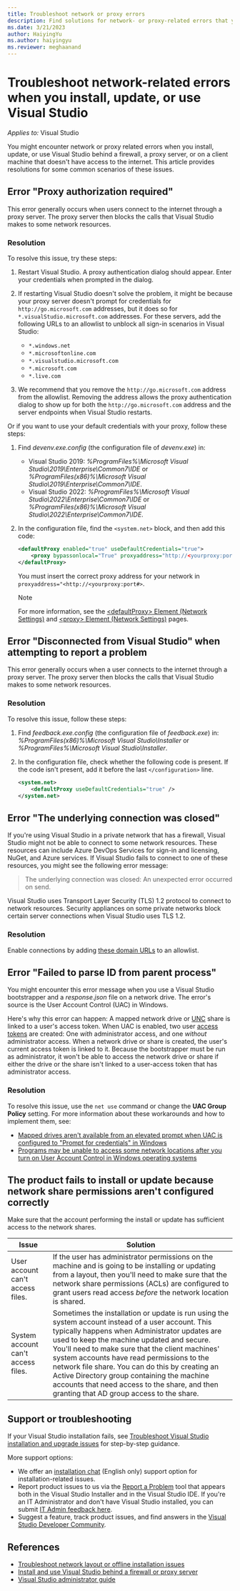 ```yaml
---
title: Troubleshoot network or proxy errors
description: Find solutions for network- or proxy-related errors that you might encounter when you install, update, or use Visual Studio behind a firewall or a proxy server.
ms.date: 3/21/2023
author: HaiyingYu
ms.author: haiyingyu
ms.reviewer: meghaanand
---
```

# Troubleshoot network-related errors when you install, update, or use Visual Studio

_Applies to:_&nbsp;Visual Studio

You might encounter network or proxy related errors when you install, update, or use Visual Studio behind a firewall, a proxy server, or on a client machine that doesn't have access to the internet. This article provides resolutions for some common scenarios of these issues.

## Error "Proxy authorization required"

This error generally occurs when users connect to the internet through a proxy server. The proxy server then blocks the calls that Visual Studio makes to some network resources.

### Resolution

To resolve this issue, try these steps:

1. Restart Visual Studio. A proxy authentication dialog should appear. Enter your credentials when prompted in the dialog.
1. If restarting Visual Studio doesn't solve the problem, it might be because your proxy server doesn't prompt for credentials for `http://go.microsoft.com` addresses, but it does so for `*.visualStudio.microsoft.com` addresses. For these servers, add the following URLs to an allowlist to unblock all sign-in scenarios in Visual Studio:

   - `*.windows.net`
   - `*.microsoftonline.com`
   - `*.visualstudio.microsoft.com`
   - `*.microsoft.com`
   - `*.live.com`

1. We recommend that you remove the `http://go.microsoft.com` address from the allowlist. Removing the address allows the proxy authentication dialog to show up for both the `http://go.microsoft.com` address and the server endpoints when Visual Studio restarts.

Or if you want to use your default credentials with your proxy, follow these steps:

1. Find _devenv.exe.config_ (the configuration file of _devenv.exe_) in:

    - Visual Studio 2019: _%ProgramFiles%\Microsoft Visual Studio\2019\Enterprise\Common7\IDE_ or _%ProgramFiles(x86)%\Microsoft Visual Studio\2019\Enterprise\Common7\IDE_.
    - Visual Studio 2022: _%ProgramFiles%\Microsoft Visual Studio\2022\Enterprise\Common7\IDE_ or _%ProgramFiles(x86)%\Microsoft Visual Studio\2022\Enterprise\Common7\IDE_.
1. In the configuration file, find the `<system.net>` block, and then add this code:

    ```xml
    <defaultProxy enabled="true" useDefaultCredentials="true">
        <proxy bypassonlocal="True" proxyaddress="http://<yourproxy:port#>"/>
    </defaultProxy>
    ```

    You must insert the correct proxy address for your network in `proxyaddress="<http://<yourproxy:port#>`.

    > [!NOTE]
    > For more information, see the [\<defaultProxy> Element (Network Settings)](/dotnet/framework/configure-apps/file-schema/network/defaultproxy-element-network-settings/) and [\<proxy>  Element (Network Settings)](/dotnet/framework/configure-apps/file-schema/network/proxy-element-network-settings) pages.

## Error "Disconnected from Visual Studio" when attempting to report a problem

This error generally occurs when a user connects to the internet through a proxy server. The proxy server then blocks the calls that Visual Studio makes to some network resources.

### Resolution

To resolve this issue, follow these steps:

1. Find _feedback.exe.config_ (the configuration file of _feedback.exe_) in: _%ProgramFiles(x86)%\Microsoft Visual Studio\Installer_ or _%ProgramFiles%\Microsoft Visual Studio\Installer_.
1. In the configuration file, check whether the following code is present. If the code isn't present, add it before the last `</configuration>` line.

   ```xml
   <system.net>
       <defaultProxy useDefaultCredentials="true" />
   </system.net>
   ```

## Error "The underlying connection was closed"

If you're using Visual Studio in a private network that has a firewall, Visual Studio might not be able to connect to some network resources. These resources can include Azure DevOps Services for sign-in and licensing, NuGet, and Azure services. If Visual Studio fails to connect to one of these resources, you might see the following error message:

> The underlying connection was closed: An unexpected error occurred on send.

Visual Studio uses Transport Layer Security (TLS) 1.2 protocol to connect to network resources. Security appliances on some private networks block certain server connections when Visual Studio uses TLS 1.2.

### Resolution

Enable connections by adding [these domain URLs](/visualstudio/install/install-and-use-visual-studio-behind-a-firewall-or-proxy-server#urls-to-add-to-an-allowlist) to an allowlist.

## Error "Failed to parse ID from parent process"

You might encounter this error message when you use a Visual Studio bootstrapper and a _response.json_ file on a network drive. The error's source is the User Account Control (UAC) in Windows.

Here's why this error can happen: A mapped network drive or [UNC](/dotnet/standard/io/file-path-formats#unc-paths) share is linked to a user's access token. When UAC is enabled, two user [access tokens](/windows/win32/secauthz/access-tokens) are created: One _with_ administrator access, and one _without_ administrator access. When a network drive or share is created, the user's current access token is linked to it. Because the bootstrapper must be run as administrator, it won't be able to access the network drive or share if either the drive or the share isn't linked to a user-access token that has administrator access.

### Resolution

To resolve this issue, use the `net use` command or change the **UAC Group Policy** setting. For more information about these workarounds and how to implement them, see:

- [Mapped drives aren't available from an elevated prompt when UAC is configured to "Prompt for credentials" in Windows](https://support.microsoft.com/help/3035277/mapped-drives-are-not-available-from-an-elevated-prompt-when-uac-is-co)
- [Programs may be unable to access some network locations after you turn on User Account Control in Windows operating systems](https://support.microsoft.com/en-us/help/937624/programs-may-be-unable-to-access-some-network-locations-after-you-turn)

## The product fails to install or update because network share permissions aren't configured correctly

Make sure that the account performing the install or update has sufficient access to the network shares.

| Issue | Solution |
|---|---|
| User account can't access files. | If the user has administrator permissions on the machine and is going to be installing or updating from a layout, then you'll need to make sure that the network share permissions (ACLs) are configured to grant users read access _before_ the network location is shared. |
| System account can't access files. | Sometimes the installation or update is run using the system account instead of a user account. This typically happens when Administrator updates are used to keep the machine updated and secure. You'll need to make sure that the client machines' system accounts have read permissions to the network file share. You can do this by creating an Active Directory group containing the machine accounts that need access to the share, and then granting that AD group access to the share. |

## Support or troubleshooting

If your Visual Studio installation fails, see [Troubleshoot Visual Studio installation and upgrade issues](./troubleshoot-installation-issues.md) for step-by-step guidance.

More support options:

- We offer an [installation chat](https://visualstudio.microsoft.com/vs/support/#talktous) (English only) support option for installation-related issues.
- Report product issues to us via the [Report a Problem](/visualstudio/ide/how-to-report-a-problem-with-visual-studio) tool that appears both in the Visual Studio Installer and in the Visual Studio IDE. If you're an IT Administrator and don't have Visual Studio installed, you can submit [IT Admin feedback here](https://aka.ms/vs/admin/feedback).
- Suggest a feature, track product issues, and find answers in the [Visual Studio Developer Community](https://aka.ms/feedback/suggest?space=8).

## References

- [Troubleshoot network layout or offline installation issues](troubleshoot-installation-issues.md#network-layout-or-offline-installations)
- [Install and use Visual Studio behind a firewall or proxy server](/visualstudio/install/install-and-use-visual-studio-behind-a-firewall-or-proxy-server)
- [Visual Studio administrator guide](/visualstudio/install/visual-studio-administrator-guide)
